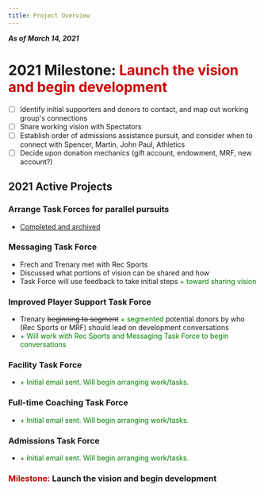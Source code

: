 ```yaml
---
title: Project Overview
---
```

***As of March 14, 2021***

# 2021 Milestone: <span style='color:#cc0000'>Launch the vision and begin development</span>
- [ ] Identify initial supporters and donors to contact, and map out working group's connections
- [ ] Share working vision with Spectators
- [ ] Establish order of admissions assistance pursuit, and consider when to connect with Spencer, Martin, John Paul, Athletics
- [ ] Decide upon donation mechanics (gift account, endowment, MRF, new account?)

## 2021 Active Projects
### Arrange Task Forces for parallel pursuits
- [Completed and archived](http://mr30.mrugby.com/projects/completed.html)

### Messaging Task Force
- Frech and Trenary met with Rec Sports
- Discussed what portions of vision can be shared and how
- Task Force will use feedback to take initial steps <span style='color:green'>+ toward sharing vision</span>

### Improved Player Support Task Force
- Trenary ~~beginning to segment~~ <span style='color:green'>+ segmented</span> potential donors by who (Rec Sports or MRF) should lead on development conversations
- <span style='color:green'>+ Will work with Rec Sports and Messaging Task Force to begin conversations</span>

### Facility Task Force
- <span style='color:green'>+ Initial email sent. Will begin arranging work/tasks.</span>

### Full-time Coaching Task Force
- <span style='color:green'>+ Initial email sent. Will begin arranging work/tasks.</span>

### Admissions Task Force
- <span style='color:green'>+ Initial email sent. Will begin arranging work/tasks.</span>

### <span style='color:#cc0000'>Milestone:</span> **Launch the vision and begin development**
